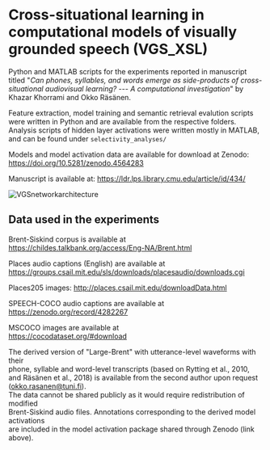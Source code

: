 # Cross-situational learning in computational models of visually grounded speech (VGS_XSL)

Python and MATLAB scripts for the experiments reported in manuscript titled "*Can phones, syllables, and words emerge as side-products of cross-situational audiovisual learning? --- A computational investigation*" by Khazar Khorrami and Okko Räsänen. 


Feature extraction, model training and semantic retrieval evalution scripts were written in Python and are available from the respective folders. 
Analysis scripts of hidden layer activations were written mostly in MATLAB, and can be found under `selectivity_analyses/`  

Models and model activation data are available for download at Zenodo: https://doi.org/10.5281/zenodo.4564283   

Manuscript is available at: https://ldr.lps.library.cmu.edu/article/id/434/


![VGSnetworkarchitecture](https://github.com/SPEECHCOG/VGS_XSL/assets/33454475/3a12ddb7-1058-4bee-85aa-85fb7613eeb8)


## Data used in the experiments

Brent-Siskind corpus is available at  
https://childes.talkbank.org/access/Eng-NA/Brent.html  

Places audio captions (English) are available at  
https://groups.csail.mit.edu/sls/downloads/placesaudio/downloads.cgi  

Places205 images: http://places.csail.mit.edu/downloadData.html

SPEECH-COCO audio captions are available at  
https://zenodo.org/record/4282267

MSCOCO images are available at  
https://cocodataset.org/#download  

The derived version of "Large-Brent" with utterance-level waveforms with their  
 phone, syllable and word-level transcripts (based on Rytting et al., 2010,  
 and Räsänen et al., 2018) is available from the second author upon request (okko.rasanen@tuni.fi).  
 The data cannot be shared publicly as it would require redistribution of modified  
 Brent-Siskind audio files. Annotations corresponding to the derived model activations  
are included in the model activation package shared through Zenodo (link above). 
